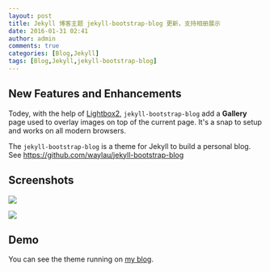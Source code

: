 ```yaml
---
layout: post
title: Jekyll 博客主题 jekyll-bootstrap-blog 更新，支持相册展示
date: 2016-01-31 02:41
author: admin
comments: true
categories: [Blog,Jekyll]
tags: [Blog,Jekyll,jekyll-bootstrap-blog]
---
```


## New Features and Enhancements 

Todey, with the help of [Lightbox2](<https://github.com/lokesh/lightbox2/>), `jekyll-bootstrap-blog` add a **Gallery** page  used to overlay images on top of the current page. It's a snap to setup and works on all modern browsers.

<!-- more -->

The `jekyll-bootstrap-blog` is a theme for Jekyll to build a personal blog. See <https://github.com/waylau/jekyll-bootstrap-blog>

## Screenshots

![](http://99btgc01.info/uploads/2016/01/j01.jpg)

![](http://99btgc01.info/uploads/2016/01/j02.jpg)

## Demo

You can see the theme running on [my blog](http://www.waylau.com/).





